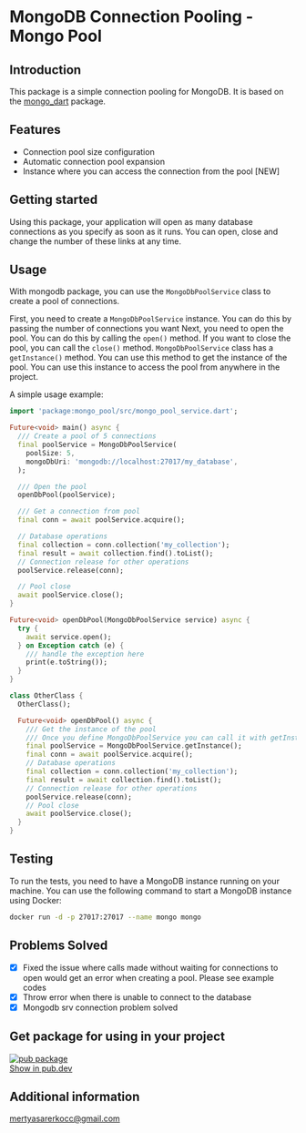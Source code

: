# MongoDB Connection Pooling - Mongo Pool

## Introduction

This package is a simple connection pooling for MongoDB. It is based on
the [mongo_dart](https://pub.dartlang.org/packages/mongo_dart) package.

## Features

* Connection pool size configuration
* Automatic connection pool expansion
* Instance where you can access the connection from the pool [NEW]

## Getting started

Using this package, your application will open as many database connections as you specify as soon as it runs. You can
open, close and change the number of these links at any time.

## Usage

With mongodb package, you can use the `MongoDbPoolService` class to create a pool of connections.

First, you need to create a `MongoDbPoolService` instance. You can do this by passing the number of connections you want
Next, you need to open the pool. You can do this by calling the `open()` method. If you want to close the pool, you can
call the `close()` method.
`MongoDbPoolService` class has a `getInstance()` method. You can use this method to get the instance of the pool. 
You can use this instance to access the pool from anywhere in the project.

A simple usage example:

```dart
import 'package:mongo_pool/src/mongo_pool_service.dart';

Future<void> main() async {
  /// Create a pool of 5 connections
  final poolService = MongoDbPoolService(
    poolSize: 5,
    mongoDbUri: 'mongodb://localhost:27017/my_database',
  );

  /// Open the pool
  openDbPool(poolService);

  /// Get a connection from pool
  final conn = await poolService.acquire();

  // Database operations
  final collection = conn.collection('my_collection');
  final result = await collection.find().toList();
  // Connection release for other operations
  poolService.release(conn);

  // Pool close
  await poolService.close();
}

Future<void> openDbPool(MongoDbPoolService service) async {
  try {
    await service.open();
  } on Exception catch (e) {
    /// handle the exception here
    print(e.toString());
  }
}

class OtherClass {
  OtherClass();

  Future<void> openDbPool() async {
    /// Get the instance of the pool
    /// Once you define MongoDbPoolService you can call it with getInstance() method
    final poolService = MongoDbPoolService.getInstance();
    final conn = await poolService.acquire();
    // Database operations
    final collection = conn.collection('my_collection');
    final result = await collection.find().toList();
    // Connection release for other operations
    poolService.release(conn);
    // Pool close
    await poolService.close();
  }
}

```

## Testing

To run the tests, you need to have a MongoDB instance running on your machine. You can use the following command to
start a MongoDB instance using Docker:

```bash
docker run -d -p 27017:27017 --name mongo mongo
```

## Problems Solved

- [x] Fixed the issue where calls made without waiting for connections to open would get an error when creating a pool. Please see example codes
- [x] Throw error when there is unable to connect to the database
- [x] Mongodb srv connection problem solved
## Get package for using in your project

[![pub package](https://img.shields.io/pub/v/mongo_pool.svg)](https://pub.dev/packages/mongo_pool)  
[Show in pub.dev](https://pub.dev/packages/mongo_pool)

## Additional information

mertyasarerkocc@gmail.com




